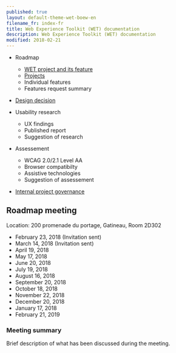 ```yaml
---
published: true
layout: default-theme-wet-boew-en
filename_fr: index-fr
title: Web Experience Toolkit (WET) documentation
description: Web Experience Toolkit (WET) documentation
modified: 2018-02-21
---
```


* Roadmap
	* [WET project and its feature](roadmap-en.html)
	* [Projects](projects-en.html)
	* Individual features
	* Features request summary
* [Design decision](expert-report/index-en.html)
* Usability research
	* UX findings
	* Published report
	* Suggestion of research
* Assessement
	* WCAG 2.0/2.1 Level AA
	* Browser compatibilty
	* Assistive technologies
	* Suggestion of assessement

* [Internal project governance](governance/index-en.html)

## Roadmap meeting

Location: 200 promenade du portage, Gatineau, Room 2D302

* February 23, 2018 (Invitation sent)
* March 14, 2018 (Invitation sent)
* April 19, 2018
* May 17, 2018
* June 20, 2018
* July 19, 2018
* August 16, 2018
* September 20, 2018
* October 18, 2018
* November 22, 2018
* December 20, 2018
* January 17, 2018
* February 21, 2019

### Meeting summary

Brief description of what has been discussed during the meeting.
